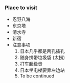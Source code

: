 ### Place to visit
- 忍野八海
- 东京塔
- 清水寺
- 新宿
- 注意事项
    1. 日本几乎都是两孔插孔
    2. 随身携带垃圾袋 (太捞)
    3. 打车超级贵
    4. 日本坐电梯要靠左边站
    5. To be continued
    
